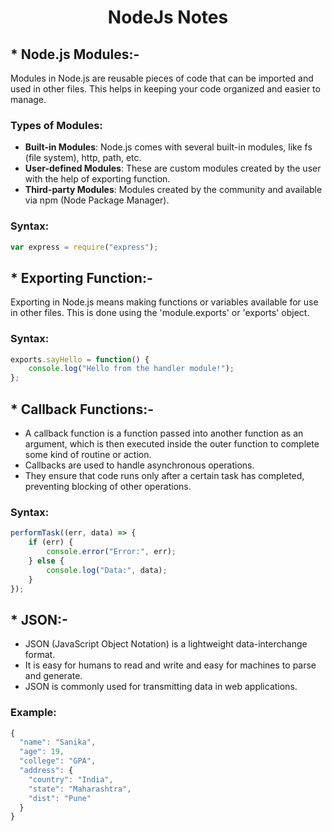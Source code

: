 # <p align="center">NodeJs Notes</p>

## * Node.js Modules:-
Modules in Node.js are reusable pieces of code that can be imported and used in other files. This helps in keeping your code organized and easier to manage.

### Types of Modules:
- **Built-in Modules**: Node.js comes with several built-in modules, like fs (file system), http, path, etc.
- **User-defined Modules**: These are custom modules created by the user with the help of exporting function.
- **Third-party Modules**: Modules created by the community and available via npm (Node Package Manager).

### Syntax:
```javascript
var express = require("express");
```


## * Exporting Function:-
Exporting in Node.js means making functions or variables available for use in other files. This is done using the 'module.exports' or 'exports' object.

### Syntax:
```javascript
exports.sayHello = function() {
    console.log("Hello from the handler module!");
};
```

## * Callback Functions:-
- A callback function is a function passed into another function as an argument, which is then executed inside the outer function to complete some kind of routine or action.
- Callbacks are used to handle asynchronous operations.
- They ensure that code runs only after a certain task has completed, preventing blocking of other operations.

### Syntax:
```javascript
performTask((err, data) => {
    if (err) {
        console.error("Error:", err);
    } else {
        console.log("Data:", data);
    }
});
```

## * JSON:-
- JSON (JavaScript Object Notation) is a lightweight data-interchange format.
- It is easy for humans to read and write and easy for machines to parse and generate.
- JSON is commonly used for transmitting data in web applications.

### Example:
```javascript
{
  "name": "Sanika",
  "age": 19,
  "college": "GPA",
  "address": {
    "country": "India",
    "state": "Maharashtra",
    "dist": "Pune"
  }
}
```
